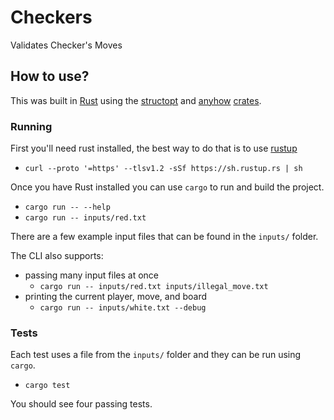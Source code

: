 # Checkers

Validates Checker's Moves

## How to use?

This was built in [Rust](https://www.rust-lang.org) using the [structopt](https://github.com/TeXitoi/structopt)
and [anyhow](https://github.com/dtolnay/anyhow) [crates](https://crates.io).

### Running

First you'll need rust installed, the best way to do that is to use [rustup](https://rustup.rs)

- `curl --proto '=https' --tlsv1.2 -sSf https://sh.rustup.rs | sh`

Once you have Rust installed you can use `cargo` to run and build the project.

- `cargo run -- --help`
- `cargo run -- inputs/red.txt`

There are a few example input files that can be found in the `inputs/` folder.

The CLI also supports:

- passing many input files at once
  - `cargo run -- inputs/red.txt inputs/illegal_move.txt`
- printing the current player, move, and board
  - `cargo run -- inputs/white.txt --debug`

### Tests

Each test uses a file from the `inputs/` folder and they can be run using `cargo`.

- `cargo test`

You should see four passing tests.
